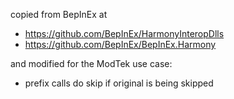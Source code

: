 copied from BepInEx at
- https://github.com/BepInEx/HarmonyInteropDlls
- https://github.com/BepInEx/BepInEx.Harmony

and modified for the ModTek use case:
- prefix calls do skip if original is being skipped

